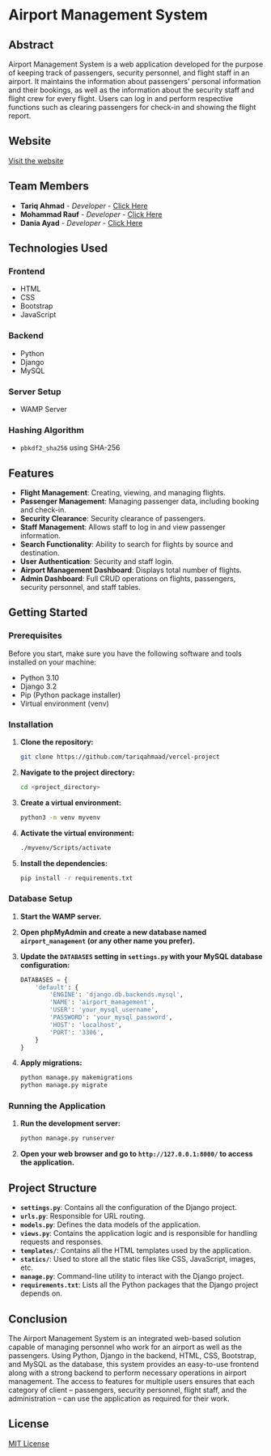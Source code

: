 # Airport Management System

## Abstract

Airport Management System is a web application developed for the purpose of keeping track of passengers, security personnel, and flight staff in an airport. It maintains the information about passengers' personal information and their bookings, as well as the information about the security staff and flight crew for every flight. Users can log in and perform respective functions such as clearing passengers for check-in and showing the flight report.

## Website

[Visit the website](https://tariqahmad.pythonanywhere.com/)

## Team Members

- **Tariq Ahmad** - *Developer* - [Click Here](https://github.com/tariqahmaad)
- **Mohammad Rauf** - *Developer* - [Click Here](https://github.com/mohammadrauf0)
- **Dania Ayad** - *Developer* - [Click Here](https://github.com/Cactuskiller)


## Technologies Used

### Frontend
- HTML
- CSS
- Bootstrap
- JavaScript

### Backend
- Python
- Django
- MySQL

### Server Setup
- WAMP Server

### Hashing Algorithm
- `pbkdf2_sha256` using SHA-256

## Features

- **Flight Management**: Creating, viewing, and managing flights.
- **Passenger Management**: Managing passenger data, including booking and check-in.
- **Security Clearance**: Security clearance of passengers.
- **Staff Management**: Allows staff to log in and view passenger information.
- **Search Functionality**: Ability to search for flights by source and destination.
- **User Authentication**: Security and staff login.
- **Airport Management Dashboard**: Displays total number of flights.
- **Admin Dashboard**: Full CRUD operations on flights, passengers, security personnel, and staff tables.

## Getting Started

### Prerequisites

Before you start, make sure you have the following software and tools installed on your machine:
- Python 3.10
- Django 3.2
- Pip (Python package installer)
- Virtual environment (venv)

### Installation

1. **Clone the repository:**
    ```sh
    git clone https://github.com/tariqahmaad/vercel-project
    ```
2. **Navigate to the project directory:**
    ```sh
    cd <project_directory>
    ```
3. **Create a virtual environment:**
    ```sh
    python3 -m venv myvenv
    ```
4. **Activate the virtual environment:**
    ```sh
    ./myvenv/Scripts/activate
    ```
5. **Install the dependencies:**
    ```sh
    pip install -r requirements.txt
    ```

### Database Setup

1. **Start the WAMP server.**
2. **Open phpMyAdmin and create a new database named `airport_management` (or any other name you prefer).**
3. **Update the `DATABASES` setting in `settings.py` with your MySQL database configuration:**

    ```python
    DATABASES = {
        'default': {
            'ENGINE': 'django.db.backends.mysql',
            'NAME': 'airport_management',
            'USER': 'your_mysql_username',
            'PASSWORD': 'your_mysql_password',
            'HOST': 'localhost',
            'PORT': '3306',
        }
    }
    ```

4. **Apply migrations:**
    ```sh
    python manage.py makemigrations
    python manage.py migrate
    ```

### Running the Application

1. **Run the development server:**
    ```sh
    python manage.py runserver
    ```

2. **Open your web browser and go to `http://127.0.0.1:8000/` to access the application.**

## Project Structure

- **`settings.py`**: Contains all the configuration of the Django project.
- **`urls.py`**: Responsible for URL routing.
- **`models.py`**: Defines the data models of the application.
- **`views.py`**: Contains the application logic and is responsible for handling requests and responses.
- **`templates/`**: Contains all the HTML templates used by the application.
- **`statics/`**: Used to store all the static files like CSS, JavaScript, images, etc.
- **`manage.py`**: Command-line utility to interact with the Django project.
- **`requirements.txt`**: Lists all the Python packages that the Django project depends on.


## Conclusion

The Airport Management System is an integrated web-based solution capable of managing personnel who work for an airport as well as the passengers. Using Python, Django in the backend, HTML, CSS, Bootstrap, and MySQL as the database, this system provides an easy-to-use frontend along with a strong backend to perform necessary operations in airport management. The access to features for multiple users ensures that each category of client – passengers, security personnel, flight staff, and the administration – can use the application as required for their work.

## License

[MIT License](LICENSE)

